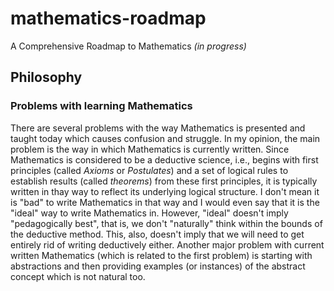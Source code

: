 # mathematics-roadmap
A Comprehensive Roadmap to Mathematics _(in progress)_

## Philosophy

### Problems with learning Mathematics
There are several problems with the way Mathematics is presented and taught today which causes confusion and struggle. In my opinion, the main problem is the way in which Mathematics is currently written. Since Mathematics is considered to be a deductive science, i.e., begins with first principles (called *Axioms* or *Postulates*) and a set of logical rules to establish results (called *theorems*) from these first principles, it is typically written in thay way to reflect its underlying logical structure. I don't mean it is "bad" to write Mathematics in that way and I would even say that it is the "ideal" way to write Mathematics in. However, "ideal" doesn't imply "pedagogically best", that is, we don't "naturally" think within the bounds of the deductive method. This, also, doesn't imply that we will need to get entirely rid of writing deductively either. Another major problem with current written Mathematics (which is related to the first problem) is starting with abstractions and then providing examples (or instances) of the abstract concept which is not natural too.
